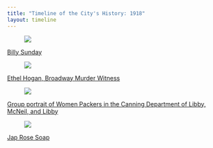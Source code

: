 ```yaml
---
title: "Timeline of the City's History: 1918"
layout: timeline
---
```


<div class="tile is-ancestor">
  <div class="tile is-parent">
    <article class="tile is-child box">
        <a href="/historical/timeline/1918/351" title="Billy Sunday">
            <figure class="image is-128x128">
                <img src="/img/timeline/1918/small/351.jpg">
            </figure>
            <div class="content">
                <p>Billy Sunday</p>
            </div>
        </a>
    </article>
  </div>
  <div class="tile is-parent">
    <article class="tile is-child box">
        <a href="/historical/timeline/1918/96" title="Ethel Hogan, Broadway Murder Witness">
            <figure class="image is-128x128">
                <img src="/img/timeline/1918/small/96.jpg">
            </figure>
            <div class="content">
                <p>Ethel Hogan, Broadway Murder Witness</p>
            </div>    
        </a>
    </article>
  </div>
  <div class="tile is-parent">
    <article class="tile is-child box">
        <a href="/historical/timeline/1918/11" title="Group portrait of Women Packers in the Canning Department of Libby, McNeil, and Libby">
            <figure class="image is-128x128">
                <img src="/img/timeline/1918/small/11.jpg">
            </figure>
            <div class="content">
                <p>Group portrait of Women Packers in the Canning Department of Libby, McNeil, and Libby</p>
            </div>  
        </a>  
    </article>
  </div>
</div>

<div class="tile is-ancestor">
  <div class="tile is-parent">
    <article class="tile is-child box">
        <a href="/historical/timeline/1918/284" title="Jap Rose Soap">
            <figure class="image is-128x128">
                <img src="/img/timeline/1918/large/284.jpg">
            </figure>
            <div class="content">
                <p>Jap Rose Soap</p>
            </div>
        </a>
    </article>
  </div>
</div>